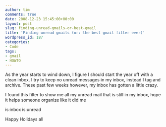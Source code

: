 ```yaml
---
author: tim
comments: true
date: 2008-12-23 15:45:00+00:00
layout: post
slug: finding-unread-gmails-or-best-gmail
title: 'Finding unread gmails (or: the best gmail filter ever)'
wordpress_id: 187
categories:
- Code
tags:
- gmail
- HOWTO
---
```


As the year starts to wind down, I figure I should start the year off with a clean inbox. I try to keep no unread messages in my inbox, instead I tag and archive. These past few weeks however, my inbox has gotten a little crazy.   

  

I found this filter to show me all my unread mail that is still in my inbox, hope it helps someone organize like it did me  

  

is:inbox is:unread  

  

Happy Holidays all   


